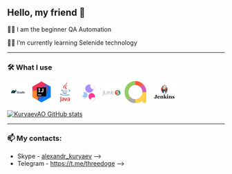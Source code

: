 ## Hello, my friend 👋

👨‍💻 I am the beginner QA Automation

🧑‍💻 I’m currently learning Selenide technology

---

### 🛠️ What I use

<img src="img/gradle_logo.jpg" width=10% height=10%> <img src="img/intellij.jpg" width=10% height=10%> <img src="img/java.png" width=10% height=10%> <img src="img/selenide.jpg" width=10% height=10%> <img src="img/junit5.png" width=10% height=10%> <img src="img/allure.jpg" width=10% height=10%> <img src="img/jenkins.jpg" width=15.02% height=15.02%>

[![KuryaevAO GitHub stats](https://github-readme-stats.vercel.app/api?username=kuryaevao&show_icons=true&theme=radical)](https://github.com/anuraghazra/github-readme-stats)

---

### 📫 My contacts:
- Skype - [alexandr_kuryaev](https://join.skype.com/invite/MyO6wxEqSYI3) -->
- Telegram - https://t.me/threedoge
  -->
